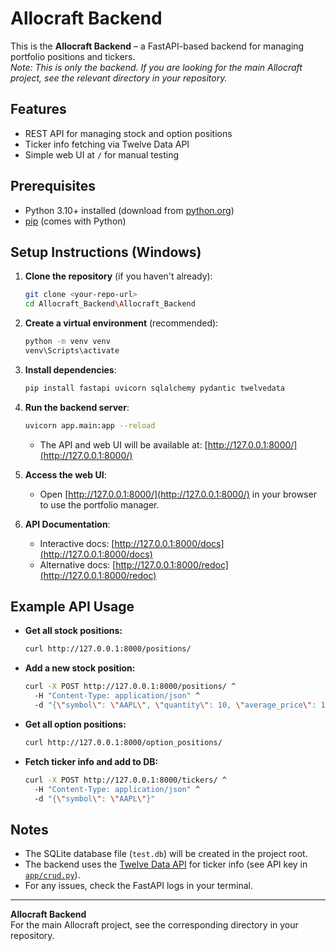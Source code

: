 # Allocraft Backend

This is the **Allocraft Backend** – a FastAPI-based backend for managing portfolio positions and tickers.  
_Note: This is only the backend. If you are looking for the main Allocraft project, see the relevant directory in your repository._

## Features

- REST API for managing stock and option positions
- Ticker info fetching via Twelve Data API
- Simple web UI at `/` for manual testing

## Prerequisites

- Python 3.10+ installed (download from [python.org](https://www.python.org/downloads/windows/))
- [pip](https://pip.pypa.io/en/stable/installation/) (comes with Python)

## Setup Instructions (Windows)

1. **Clone the repository** (if you haven't already):

    ```sh
    git clone <your-repo-url>
    cd Allocraft_Backend\Allocraft_Backend
    ```

2. **Create a virtual environment** (recommended):

    ```sh
    python -m venv venv
    venv\Scripts\activate
    ```

3. **Install dependencies**:

    ```sh
    pip install fastapi uvicorn sqlalchemy pydantic twelvedata
    ```

4. **Run the backend server**:

    ```sh
    uvicorn app.main:app --reload
    ```

    - The API and web UI will be available at: [http://127.0.0.1:8000/](http://127.0.0.1:8000/)

5. **Access the web UI**:

    - Open [http://127.0.0.1:8000/](http://127.0.0.1:8000/) in your browser to use the portfolio manager.

6. **API Documentation**:

    - Interactive docs: [http://127.0.0.1:8000/docs](http://127.0.0.1:8000/docs)
    - Alternative docs: [http://127.0.0.1:8000/redoc](http://127.0.0.1:8000/redoc)

## Example API Usage

- **Get all stock positions:**

    ```sh
    curl http://127.0.0.1:8000/positions/
    ```

- **Add a new stock position:**

    ```sh
    curl -X POST http://127.0.0.1:8000/positions/ ^
      -H "Content-Type: application/json" ^
      -d "{\"symbol\": \"AAPL\", \"quantity\": 10, \"average_price\": 150.0}"
    ```

- **Get all option positions:**

    ```sh
    curl http://127.0.0.1:8000/option_positions/
    ```

- **Fetch ticker info and add to DB:**

    ```sh
    curl -X POST http://127.0.0.1:8000/tickers/ ^
      -H "Content-Type: application/json" ^
      -d "{\"symbol\": \"AAPL\"}"
    ```

## Notes

- The SQLite database file (`test.db`) will be created in the project root.
- The backend uses the [Twelve Data API](https://twelvedata.com/) for ticker info (see API key in [`app/crud.py`](app/crud.py)).
- For any issues, check the FastAPI logs in your terminal.

---

**Allocraft Backend**  
For the main Allocraft project, see the corresponding directory in your repository.